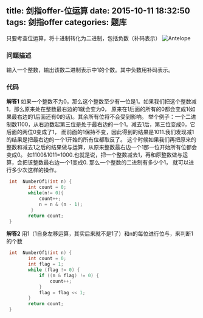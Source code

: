 title: 剑指offer-位运算
date: 2015-10-11 18:32:50
tags: 剑指offer
categories: 题库
---
只要考查位运算，将十进制转化为二进制，包括负数（补码表示）
![Antelope](http://7xn88r.com1.z0.glb.clouddn.com/Antelope%20Canyon,%20U.S..jpg)
<!--more-->
### 问题描述
输入一个整数，输出该数二进制表示中1的个数。其中负数用补码表示。
### 代码
**解答1**
如果一个整数不为0，那么这个整数至少有一位是1。如果我们把这个整数减1，那么原来处在整数最右边的1就会变为0，
原来在1后面的所有的0都会变成1(如果最右边的1后面还有0的话)。其余所有位将不会受到影响。
举个例子：一个二进制数1100，从右边数起第三位是处于最右边的一个1。减去1后，第三位变成0，它后面的两位0变成了1，
而前面的1保持不变，因此得到的结果是1011.我们发现减1的结果是把最右边的一个1开始的所有位都取反了。
这个时候如果我们再把原来的整数和减去1之后的结果做与运算，从原来整数最右边一个1那一位开始所有位都会变成0。
如1100&1011=1000.也就是说，把一个整数减去1，再和原整数做与运算，会把该整数最右边一个1变成0.
那么一个整数的二进制有多少个1，
就可以进行多少次这样的操作。
```cpp
 int  NumberOf1(int n) {
        int count = 0;
        while(n!= 0){
            count++;
            n = n & (n - 1);
         }
        return count;
 }
```
**解答2**
用1（1自身左移运算，其实后来就不是1了）和n的每位进行位与，来判断1的个数
```cpp
 int  NumberOf1(int n) {
        int count = 0;
        int flag = 1;
        while (flag != 0) {
            if ((n & flag) != 0) {
                count++;
            }
            flag = flag << 1;
        }
        return count;
 }
```